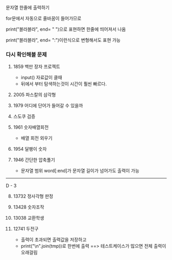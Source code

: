 문자열 한줄에 출력하기

for문에서 자동으로 줄바꿈이 들어가므로

 print("블라블라", end= " ")으로 표현하면 한줄에 띄어져서 나옴

print("블라블라", end= ":")이런식으로 변형해서도 표현 가능



### 다시 확인해볼 문제

1. 1859 백만 장자 프로젝트
   - input() 자료값이 클때 
   - 뒤에서 부터 탐색하는것이 시간이 훨씬 빠르다. 

2. 2005 파스칼의 삼각형

3. 1979 어디에 단어가 들어갈 수 있을까

4. 스도쿠 검증
5. 1961 숫자배열회전 
   - 배열 회전 외우기

6. 1954 달팽이 숫자

7. 1946 간단한 압축풀기
   - 문자열 범위 word[:end]가 문자열 길이가 넘어가도 출력이 가능 

---------------------------------------------------------------------------------------------------------

D - 3

8. 13732 정사각형 판정

9. 13428 숫자조작
10. 13038 교환학생
11. 12741 두전구
    - 출력이 초과되면 출력값을 저장하고
    - print("\n".join(tmp))로 한번에 출력 ==> 테스트케이스가 많으면 전체 출력이 오래걸림